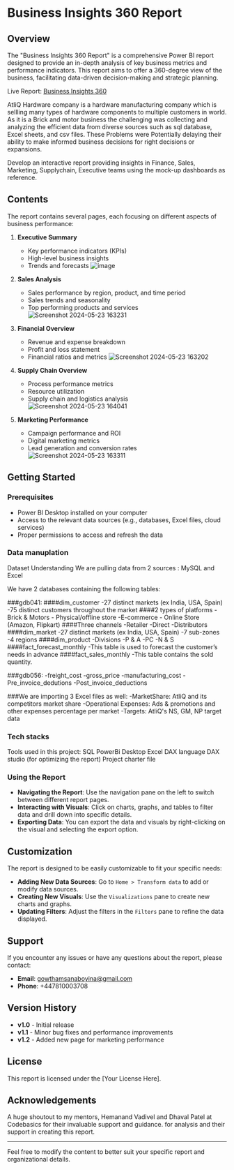 
# Business Insights 360 Report

## Overview

The "Business Insights 360 Report" is a comprehensive Power BI report designed to provide an in-depth analysis of key business metrics and performance indicators. This report aims to offer a 360-degree view of the business, facilitating data-driven decision-making and strategic planning.

Live Report: [Business Insights 360](https://app.powerbi.com/links/9lMnN7XlPp?ctid=c6e549b3-5f45-4032-aae9-d4244dc5b2c4&pbi_source=linkShare)

AtliQ Hardware company is a hardware manufacturing company which is sellling many types of hardware components to multiple customers in world. As it is a Brick and motor business the challenging was collecting and analyzing the efficient data from diverse sources such as sql database, Excel sheets, and csv files. These Problems were Potentially delaying their ability to make informed business decisions for right decisions  or expansions.

Develop an interactive report providing insights in Finance, Sales, Marketing, Supplychain, Executive teams using the mock-up dashboards as reference.

## Contents

The report contains several pages, each focusing on different aspects of business performance:

1. **Executive Summary**
   - Key performance indicators (KPIs)
   - High-level business insights
   - Trends and forecasts
    ![image](https://github.com/gowtham949/Business-Insights-360/assets/76685953/e5b4588c-0d97-4b92-923d-ba0c8011a41d)


2. **Sales Analysis**
   - Sales performance by region, product, and time period
   - Sales trends and seasonality
   - Top performing products and services
    ![Screenshot 2024-05-23 163231](https://github.com/gowtham949/Business-Insights-360/assets/76685953/5b3307e7-a887-4967-add1-7315dcfa680e)

3. **Financial Overview**
   - Revenue and expense breakdown
   - Profit and loss statement
   - Financial ratios and metrics
    ![Screenshot 2024-05-23 163202](https://github.com/gowtham949/Business-Insights-360/assets/76685953/4a694bd2-85c8-4ba7-80be-ef911cbe7517)
 
4. **Supply Chain Overview**
   - Process performance metrics
   - Resource utilization
   - Supply chain and logistics analysis
    ![Screenshot 2024-05-23 164041](https://github.com/gowtham949/Business-Insights-360/assets/76685953/de443327-2d05-4608-bb1d-f1e8f72a24df)

5. **Marketing Performance**
   - Campaign performance and ROI
   - Digital marketing metrics
   - Lead generation and conversion rates
    ![Screenshot 2024-05-23 163311](https://github.com/gowtham949/Business-Insights-360/assets/76685953/004e8723-f58c-44b7-9add-598866f245cf)

## Getting Started

### Prerequisites

- Power BI Desktop installed on your computer
- Access to the relevant data sources (e.g., databases, Excel files, cloud services)
- Proper permissions to access and refresh the data

### Data manuplation
Dataset Understanding
We are pulling data from 2 sources : MySQL and Excel

We have 2 databases containing the following tables:

###gdb041:
####dim_customer
-27 distinct markets (ex India, USA, Spain)
-75 distinct customers throughout the market
####2 types of platforms
-Brick & Motors - Physical/offline store
-E-commerce - Online Store (Amazon, Flipkart)
####Three channels
-Retailer
-Direct
-Distributors
####dim_market
-27 distinct markets (ex India, USA, Spain)
-7 sub-zones
-4 regions
####dim_product
-Divisions
-P & A
-PC
-N & S
####fact_forecast_monthly
-This table is used to forecast the customer’s needs in advance
####fact_sales_monthly
-This table contains the sold quantity.

###gdb056:
-freight_cost
-gross_price
-manufacturing_cost
-Pre_invoice_dedutions
-Post_invoice_deductions

###We are importing 3 Excel files as well:
-MarketShare: 
AtliQ and its competitors market share
-Operational Expenses: 
Ads & promotions and other expenses percentage per market
-Targets: 
AtliQ's NS, GM, NP target data

### Tech stacks
Tools used in this project:
SQL
PowerBi Desktop
Excel
DAX language
DAX studio (for optimizing the report)
Project charter file

### Using the Report

- **Navigating the Report**: Use the navigation pane on the left to switch between different report pages.
- **Interacting with Visuals**: Click on charts, graphs, and tables to filter data and drill down into specific details.
- **Exporting Data**: You can export the data and visuals by right-clicking on the visual and selecting the export option.

## Customization

The report is designed to be easily customizable to fit your specific needs:

- **Adding New Data Sources**: Go to `Home > Transform data` to add or modify data sources.
- **Creating New Visuals**: Use the `Visualizations` pane to create new charts and graphs.
- **Updating Filters**: Adjust the filters in the `Filters` pane to refine the data displayed.

## Support

If you encounter any issues or have any questions about the report, please contact:

- **Email**: gowthamsanaboyina@gmail.com
- **Phone**: +447810003708

## Version History

- **v1.0** - Initial release
- **v1.1** - Minor bug fixes and performance improvements
- **v1.2** - Added new page for marketing performance

## License

This report is licensed under the [Your License Here].

## Acknowledgements

A huge shoutout to my mentors, Hemanand Vadivel and Dhaval Patel at Codebasics for their invaluable support and guidance.
for analysis and their support in creating this report.

---

Feel free to modify the content to better suit your specific report and organizational details.
